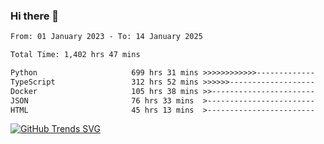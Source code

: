 ### Hi there 👋

<!--START_SECTION:waka-->

```txt
From: 01 January 2023 - To: 14 January 2025

Total Time: 1,402 hrs 47 mins

Python                     699 hrs 31 mins >>>>>>>>>>>>-------------   49.87 %
TypeScript                 312 hrs 52 mins >>>>>>-------------------   22.30 %
Docker                     105 hrs 38 mins >>-----------------------   07.53 %
JSON                       76 hrs 33 mins  >------------------------   05.46 %
HTML                       45 hrs 13 mins  >------------------------   03.22 %
```

<!--END_SECTION:waka-->

[![GitHub Trends SVG](https://api.githubtrends.io/user/svg/IAbuElRuzz/langs)](https://githubtrends.io)

